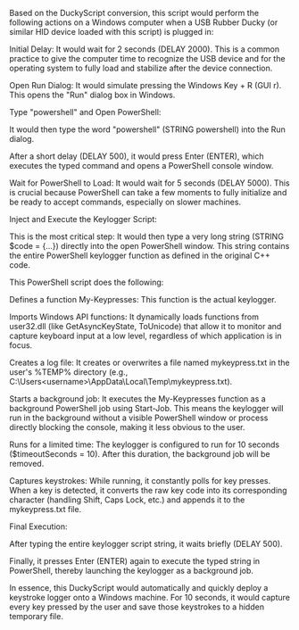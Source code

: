 Based on the DuckyScript conversion, this script would perform the following actions on a Windows computer when a USB Rubber Ducky (or similar HID device loaded with this script) is plugged in:

Initial Delay: It would wait for 2 seconds (DELAY 2000). This is a common practice to give the computer time to recognize the USB device and for the operating system to fully load and stabilize after the device connection.

Open Run Dialog: It would simulate pressing the Windows Key + R (GUI r). This opens the "Run" dialog box in Windows.

Type "powershell" and Open PowerShell:

It would then type the word "powershell" (STRING powershell) into the Run dialog.

After a short delay (DELAY 500), it would press Enter (ENTER), which executes the typed command and opens a PowerShell console window.

Wait for PowerShell to Load: It would wait for 5 seconds (DELAY 5000). This is crucial because PowerShell can take a few moments to fully initialize and be ready to accept commands, especially on slower machines.

Inject and Execute the Keylogger Script:

This is the most critical step: It would then type a very long string (STRING $code = {...}) directly into the open PowerShell window. This string contains the entire PowerShell keylogger function as defined in the original C++ code.

This PowerShell script does the following:

Defines a function My-Keypresses: This function is the actual keylogger.

Imports Windows API functions: It dynamically loads functions from user32.dll (like GetAsyncKeyState, ToUnicode) that allow it to monitor and capture keyboard input at a low level, regardless of which application is in focus.

Creates a log file: It creates or overwrites a file named mykeypress.txt in the user's %TEMP% directory (e.g., C:\Users\<username>\AppData\Local\Temp\mykeypress.txt).

Starts a background job: It executes the My-Keypresses function as a background PowerShell job using Start-Job. This means the keylogger will run in the background without a visible PowerShell window or process directly blocking the console, making it less obvious to the user.

Runs for a limited time: The keylogger is configured to run for 10 seconds ($timeoutSeconds = 10). After this duration, the background job will be removed.

Captures keystrokes: While running, it constantly polls for key presses. When a key is detected, it converts the raw key code into its corresponding character (handling Shift, Caps Lock, etc.) and appends it to the mykeypress.txt file.

Final Execution:

After typing the entire keylogger script string, it waits briefly (DELAY 500).

Finally, it presses Enter (ENTER) again to execute the typed string in PowerShell, thereby launching the keylogger as a background job.

In essence, this DuckyScript would automatically and quickly deploy a keystroke logger onto a Windows machine. For 10 seconds, it would capture every key pressed by the user and save those keystrokes to a hidden temporary file.
